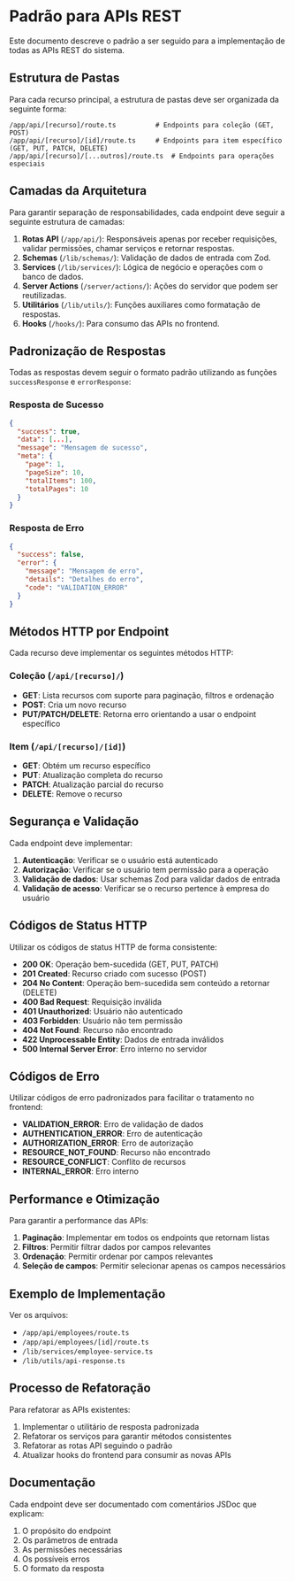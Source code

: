 # Padrão para APIs REST

Este documento descreve o padrão a ser seguido para a implementação de todas as APIs REST do sistema.

## Estrutura de Pastas

Para cada recurso principal, a estrutura de pastas deve ser organizada da seguinte forma:

```
/app/api/[recurso]/route.ts          # Endpoints para coleção (GET, POST)
/app/api/[recurso]/[id]/route.ts     # Endpoints para item específico (GET, PUT, PATCH, DELETE)
/app/api/[recurso]/[...outros]/route.ts  # Endpoints para operações especiais
```

## Camadas da Arquitetura

Para garantir separação de responsabilidades, cada endpoint deve seguir a seguinte estrutura de camadas:

1. **Rotas API** (`/app/api/`): Responsáveis apenas por receber requisições, validar permissões, chamar serviços e retornar respostas.
2. **Schemas** (`/lib/schemas/`): Validação de dados de entrada com Zod.
3. **Services** (`/lib/services/`): Lógica de negócio e operações com o banco de dados.
4. **Server Actions** (`/server/actions/`): Ações do servidor que podem ser reutilizadas.
5. **Utilitários** (`/lib/utils/`): Funções auxiliares como formatação de respostas.
6. **Hooks** (`/hooks/`): Para consumo das APIs no frontend.

## Padronização de Respostas

Todas as respostas devem seguir o formato padrão utilizando as funções `successResponse` e `errorResponse`:

### Resposta de Sucesso
```json
{
  "success": true,
  "data": [...],
  "message": "Mensagem de sucesso",
  "meta": {
    "page": 1,
    "pageSize": 10,
    "totalItems": 100,
    "totalPages": 10
  }
}
```

### Resposta de Erro
```json
{
  "success": false,
  "error": {
    "message": "Mensagem de erro",
    "details": "Detalhes do erro",
    "code": "VALIDATION_ERROR"
  }
}
```

## Métodos HTTP por Endpoint

Cada recurso deve implementar os seguintes métodos HTTP:

### Coleção (`/api/[recurso]/`)

- **GET**: Lista recursos com suporte para paginação, filtros e ordenação
- **POST**: Cria um novo recurso
- **PUT/PATCH/DELETE**: Retorna erro orientando a usar o endpoint específico

### Item (`/api/[recurso]/[id]`)

- **GET**: Obtém um recurso específico
- **PUT**: Atualização completa do recurso
- **PATCH**: Atualização parcial do recurso
- **DELETE**: Remove o recurso

## Segurança e Validação

Cada endpoint deve implementar:

1. **Autenticação**: Verificar se o usuário está autenticado
2. **Autorização**: Verificar se o usuário tem permissão para a operação
3. **Validação de dados**: Usar schemas Zod para validar dados de entrada
4. **Validação de acesso**: Verificar se o recurso pertence à empresa do usuário

## Códigos de Status HTTP

Utilizar os códigos de status HTTP de forma consistente:

- **200 OK**: Operação bem-sucedida (GET, PUT, PATCH)
- **201 Created**: Recurso criado com sucesso (POST)
- **204 No Content**: Operação bem-sucedida sem conteúdo a retornar (DELETE)
- **400 Bad Request**: Requisição inválida
- **401 Unauthorized**: Usuário não autenticado
- **403 Forbidden**: Usuário não tem permissão
- **404 Not Found**: Recurso não encontrado
- **422 Unprocessable Entity**: Dados de entrada inválidos
- **500 Internal Server Error**: Erro interno no servidor

## Códigos de Erro

Utilizar códigos de erro padronizados para facilitar o tratamento no frontend:

- **VALIDATION_ERROR**: Erro de validação de dados
- **AUTHENTICATION_ERROR**: Erro de autenticação
- **AUTHORIZATION_ERROR**: Erro de autorização
- **RESOURCE_NOT_FOUND**: Recurso não encontrado
- **RESOURCE_CONFLICT**: Conflito de recursos
- **INTERNAL_ERROR**: Erro interno

## Performance e Otimização

Para garantir a performance das APIs:

1. **Paginação**: Implementar em todos os endpoints que retornam listas
2. **Filtros**: Permitir filtrar dados por campos relevantes
3. **Ordenação**: Permitir ordenar por campos relevantes
4. **Seleção de campos**: Permitir selecionar apenas os campos necessários

## Exemplo de Implementação

Ver os arquivos:
- `/app/api/employees/route.ts`
- `/app/api/employees/[id]/route.ts`
- `/lib/services/employee-service.ts`
- `/lib/utils/api-response.ts`

## Processo de Refatoração

Para refatorar as APIs existentes:

1. Implementar o utilitário de resposta padronizada
2. Refatorar os serviços para garantir métodos consistentes
3. Refatorar as rotas API seguindo o padrão
4. Atualizar hooks do frontend para consumir as novas APIs

## Documentação

Cada endpoint deve ser documentado com comentários JSDoc que explicam:

1. O propósito do endpoint
2. Os parâmetros de entrada
3. As permissões necessárias
4. Os possíveis erros
5. O formato da resposta 
